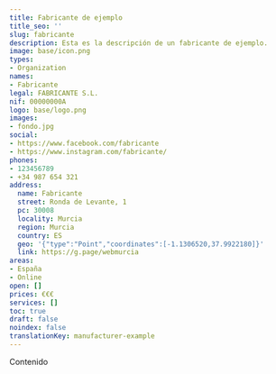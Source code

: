 ```yaml
---
title: Fabricante de ejemplo
title_seo: ''
slug: fabricante
description: Esta es la descripción de un fabricante de ejemplo.
image: base/icon.png
types:
- Organization
names:
- Fabricante
legal: FABRICANTE S.L.
nif: 00000000A
logo: base/logo.png
images:
- fondo.jpg
social:
- https://www.facebook.com/fabricante
- https://www.instagram.com/fabricante/
phones:
- 123456789
- +34 987 654 321
address:
  name: Fabricante
  street: Ronda de Levante, 1
  pc: 30008
  locality: Murcia
  region: Murcia
  country: ES
  geo: '{"type":"Point","coordinates":[-1.1306520,37.9922180]}'
  link: https://g.page/webmurcia
areas:
- España
- Online
open: []
prices: €€€
services: []
toc: true
draft: false
noindex: false
translationKey: manufacturer-example
---
```

Contenido